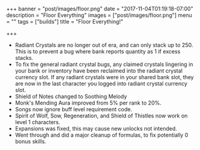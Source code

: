 +++
banner = "post/images/floor.png"
date = "2017-11-04T01:19:18-07:00"
description = "Floor Everything"
images = ["post/images/floor.png"]
menu = ""
tags = ["builds"]
title = "Floor Everything!"

+++
* Radiant Crystals are no longer out of era, and can only stack up to 250. This is to prevent a bug where bank reports quantity as 1 if excess stacks.
* To fix the general radiant crystal bugs, any claimed crystals lingering in your bank or inventory have been reclaimed into the radiant crystal currency slot. If any radiant crystals were in your shared bank slot, they are now in the last character you logged into radiant crystal currency slot.
* Shield of Notes changed to Soothing Melody
* Monk's Mending Aura improved from 5% per rank to 20%.
* Songs now ignore buff level requirement code.
* Spirit of Wolf, Sow, Regeneration, and Shield of Thistles now work on level 1 characters. 
* Expansions was fixed, this may cause new unlocks not intended.
* Went through and did a major cleanup of formulas, to fix potentially 0 bonus skills.
<!--more-->